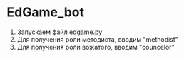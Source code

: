 # EdGame_bot

1) Запускаем файл edgame.py
2) Для получения роли методиста, вводим "methodist"
3) Для получения роли вожатого, вводим "councelor"
